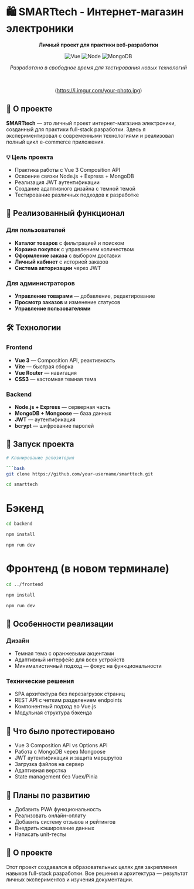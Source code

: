 # 🛍️ SMARTtech - Интернет-магазин электроники

<div align="center">

**Личный проект для практики веб-разработки**

![Vue](https://img.shields.io/badge/Vue.js-3-4FC08D?logo=vuedotjs)
![Node](https://img.shields.io/badge/Node.js-Express-339933?logo=nodedotjs)
![MongoDB](https://img.shields.io/badge/MongoDB-47A248?logo=mongodb)

*Разработано в свободное время для тестирования новых технологий*

<br>

(https://i.imgur.com/your-photo.jpg)  


</div>

## 📌 О проекте

**SMARTtech** — это личный проект интернет-магазина электроники, созданный для практики full-stack разработки. Здесь я экспериментировал с современными технологиями и реализовал полный цикл e-commerce приложения.

### 💡 Цель проекта
- Практика работы с Vue 3 Composition API  
- Освоение связки Node.js + Express + MongoDB  
- Реализация JWT аутентификации  
- Создание адаптивного дизайна с темной темой  
- Тестирование различных подходов к разработке  

## 🎯 Реализованный функционал

### Для пользователей
- **Каталог товаров** с фильтрацией и поиском  
- **Корзина покупок** с управлением количеством  
- **Оформление заказа** с выбором доставки  
- **Личный кабинет** с историей заказов  
- **Система авторизации** через JWT  

### Для администраторов
- **Управление товарами** — добавление, редактирование  
- **Просмотр заказов** и изменение статусов  
- **Управление пользователями**  

## 🛠️ Технологии

### Frontend
- **Vue 3** — Composition API, реактивность  
- **Vite** — быстрая сборка  
- **Vue Router** — навигация  
- **CSS3** — кастомная темная тема  

### Backend
- **Node.js + Express** — серверная часть  
- **MongoDB + Mongoose** — база данных  
- **JWT** — аутентификация  
- **bcrypt** — шифрование паролей  

## 🚀 Запуск проекта

```bash
# Клонирование репозитория

```bash
git clone https://github.com/your-username/smarttech.git
```
```bash
cd smarttech
```

# Бэкенд
```bash
cd backend
```
```bash
npm install
```
```bash
npm run dev
```

# Фронтенд (в новом терминале)
```bash
cd ../frontend
```
```bash
npm install
```
```bash
npm run dev
```
## 🎨 Особенности реализации

### Дизайн
- Темная тема с оранжевыми акцентами  
- Адаптивный интерфейс для всех устройств  
- Минималистичный подход — фокус на функциональности  

### Технические решения
- SPA архитектура без перезагрузок страниц  
- REST API с четким разделением endpoints  
- Компонентный подход во Vue.js  
- Модульная структура бэкенда  

## 📝 Что было протестировано
- Vue 3 Composition API vs Options API  
- Работа с MongoDB через Mongoose  
- JWT аутентификация и защита маршрутов  
- Загрузка файлов на сервер  
- Адаптивная верстка  
- State management без Vuex/Pinia  

## 🔮 Планы по развитию
- Добавить PWA функциональность  
- Реализовать онлайн-оплату  
- Добавить систему отзывов и рейтингов  
- Внедрить кэширование данных  
- Написать unit-тесты  

## 💭 О проекте
Этот проект создавался в образовательных целях для закрепления навыков full-stack разработки. Все решения и архитектура — результат личных экспериментов и изучения документации.
